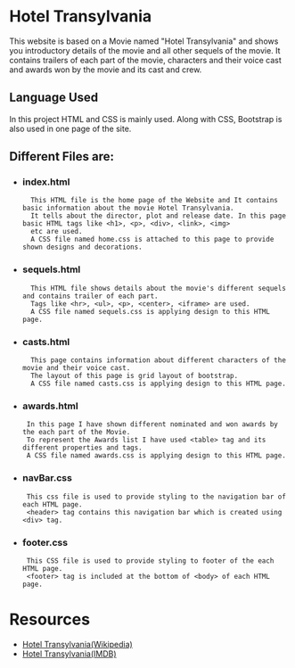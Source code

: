 # Hotel Transylvania
This website is based on a Movie named "Hotel Transylvania" and shows you introductory details of the movie and all other sequels of the movie. It contains trailers of each part of the movie, characters and their voice cast and awards won by the movie and its cast and crew.



## Language Used
  In this project HTML and CSS is mainly used. Along with CSS, Bootstrap is also used in one page of the site.
## Different Files are:
  * ### index.html
          This HTML file is the home page of the Website and It contains basic information about the movie Hotel Transylvania.
          It tells about the director, plot and release date. In this page basic HTML tags like <h1>, <p>, <div>, <link>, <img> 
          etc are used.
          A CSS file named home.css is attached to this page to provide shown designs and decorations.
  * ### sequels.html
          This HTML file shows details about the movie's different sequels and contains trailer of each part.
          Tags like <hr>, <ul>, <p>, <center>, <iframe> are used.
          A CSS file named sequels.css is applying design to this HTML page.
  * ### casts.html
          This page contains information about different characters of the movie and their voice cast.
          The layout of this page is grid layout of bootstrap.
          A CSS file named casts.css is applying design to this HTML page.
   * ### awards.html
          In this page I have shown different nominated and won awards by the each part of the Movie.
          To represent the Awards list I have used <table> tag and its different properties and tags.
          A CSS file named awards.css is applying design to this HTML page.
   * ### navBar.css
          This css file is used to provide styling to the navigation bar of each HTML page.
          <header> tag contains this navigation bar which is created using <div> tag.
   * ### footer.css
          This CSS file is used to provide styling to footer of the each HTML page.
          <footer> tag is included at the bottom of <body> of each HTML page.
            
            
# Resources
  * [Hotel Transylvania(Wikipedia)](https://en.wikipedia.org/wiki/Hotel_Transylvania)
  * [Hotel Transylvania(IMDB)](https://www.imdb.com/title/tt0837562)  
